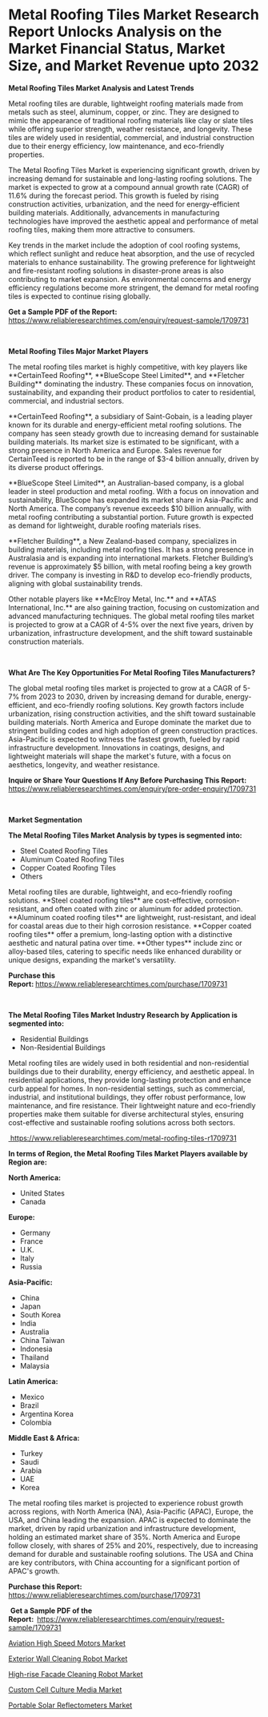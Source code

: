 <p><h1>Metal Roofing Tiles Market Research Report Unlocks Analysis on the Market Financial Status, Market Size, and Market Revenue upto 2032</h1></p><p><strong>Metal Roofing Tiles Market Analysis and Latest Trends</strong></p>
<p><p>Metal roofing tiles are durable, lightweight roofing materials made from metals such as steel, aluminum, copper, or zinc. They are designed to mimic the appearance of traditional roofing materials like clay or slate tiles while offering superior strength, weather resistance, and longevity. These tiles are widely used in residential, commercial, and industrial construction due to their energy efficiency, low maintenance, and eco-friendly properties.</p><p>The Metal Roofing Tiles Market is experiencing significant growth, driven by increasing demand for sustainable and long-lasting roofing solutions. The market is expected to grow at a compound annual growth rate (CAGR) of 11.6% during the forecast period. This growth is fueled by rising construction activities, urbanization, and the need for energy-efficient building materials. Additionally, advancements in manufacturing technologies have improved the aesthetic appeal and performance of metal roofing tiles, making them more attractive to consumers.</p><p>Key trends in the market include the adoption of cool roofing systems, which reflect sunlight and reduce heat absorption, and the use of recycled materials to enhance sustainability. The growing preference for lightweight and fire-resistant roofing solutions in disaster-prone areas is also contributing to market expansion. As environmental concerns and energy efficiency regulations become more stringent, the demand for metal roofing tiles is expected to continue rising globally.</p></p>
<p><strong>Get a Sample PDF of the Report:&nbsp;</strong> <a href="https://www.reliableresearchtimes.com/enquiry/request-sample/1709731?utm_campaign=2131&utm_medium=2&utm_source=Github&utm_content=ia&utm_term=29012025&utm_id=metal-roofing-tiles">https://www.reliableresearchtimes.com/enquiry/request-sample/1709731</a></p>
<p>&nbsp;</p>
<p><strong>Metal Roofing Tiles Major Market Players</strong></p>
<p><p>The metal roofing tiles market is highly competitive, with key players like **CertainTeed Roofing**, **BlueScope Steel Limited**, and **Fletcher Building** dominating the industry. These companies focus on innovation, sustainability, and expanding their product portfolios to cater to residential, commercial, and industrial sectors.</p><p>**CertainTeed Roofing**, a subsidiary of Saint-Gobain, is a leading player known for its durable and energy-efficient metal roofing solutions. The company has seen steady growth due to increasing demand for sustainable building materials. Its market size is estimated to be significant, with a strong presence in North America and Europe. Sales revenue for CertainTeed is reported to be in the range of $3-4 billion annually, driven by its diverse product offerings.</p><p>**BlueScope Steel Limited**, an Australian-based company, is a global leader in steel production and metal roofing. With a focus on innovation and sustainability, BlueScope has expanded its market share in Asia-Pacific and North America. The company’s revenue exceeds $10 billion annually, with metal roofing contributing a substantial portion. Future growth is expected as demand for lightweight, durable roofing materials rises.</p><p>**Fletcher Building**, a New Zealand-based company, specializes in building materials, including metal roofing tiles. It has a strong presence in Australasia and is expanding into international markets. Fletcher Building’s revenue is approximately $5 billion, with metal roofing being a key growth driver. The company is investing in R&D to develop eco-friendly products, aligning with global sustainability trends.</p><p>Other notable players like **McElroy Metal, Inc.** and **ATAS International, Inc.** are also gaining traction, focusing on customization and advanced manufacturing techniques. The global metal roofing tiles market is projected to grow at a CAGR of 4-5% over the next five years, driven by urbanization, infrastructure development, and the shift toward sustainable construction materials.</p></p>
<p>&nbsp;</p>
<p><strong>What Are The Key Opportunities For Metal Roofing Tiles Manufacturers?</strong></p>
<p><p>The global metal roofing tiles market is projected to grow at a CAGR of 5-7% from 2023 to 2030, driven by increasing demand for durable, energy-efficient, and eco-friendly roofing solutions. Key growth factors include urbanization, rising construction activities, and the shift toward sustainable building materials. North America and Europe dominate the market due to stringent building codes and high adoption of green construction practices. Asia-Pacific is expected to witness the fastest growth, fueled by rapid infrastructure development. Innovations in coatings, designs, and lightweight materials will shape the market's future, with a focus on aesthetics, longevity, and weather resistance.</p></p>
<p><strong>Inquire or Share Your Questions If Any Before Purchasing This Report:</strong> <a href="https://www.reliableresearchtimes.com/enquiry/pre-order-enquiry/1709731?utm_campaign=2131&utm_medium=2&utm_source=Github&utm_content=ia&utm_term=29012025&utm_id=metal-roofing-tiles">https://www.reliableresearchtimes.com/enquiry/pre-order-enquiry/1709731</a></p>
<p>&nbsp;</p>
<p><strong>Market Segmentation</strong></p>
<p><strong>The Metal Roofing Tiles Market Analysis by types is segmented into:</strong></p>
<p><ul><li>Steel Coated Roofing Tiles</li><li>Aluminum Coated Roofing Tiles</li><li>Copper Coated Roofing Tiles</li><li>Others</li></ul></p>
<p><p>Metal roofing tiles are durable, lightweight, and eco-friendly roofing solutions. **Steel coated roofing tiles** are cost-effective, corrosion-resistant, and often coated with zinc or aluminum for added protection. **Aluminum coated roofing tiles** are lightweight, rust-resistant, and ideal for coastal areas due to their high corrosion resistance. **Copper coated roofing tiles** offer a premium, long-lasting option with a distinctive aesthetic and natural patina over time. **Other types** include zinc or alloy-based tiles, catering to specific needs like enhanced durability or unique designs, expanding the market's versatility.</p></p>
<p><strong>Purchase this Report:&nbsp;</strong><a href="https://www.reliableresearchtimes.com/purchase/1709731?utm_campaign=2131&utm_medium=2&utm_source=Github&utm_content=ia&utm_term=29012025&utm_id=metal-roofing-tiles">https://www.reliableresearchtimes.com/purchase/1709731</a></p>
<p>&nbsp;</p>
<p><strong>The Metal Roofing Tiles Market Industry Research by Application is segmented into:</strong></p>
<p><ul><li>Residential Buildings</li><li>Non-Residential Buildings</li></ul></p>
<p><p>Metal roofing tiles are widely used in both residential and non-residential buildings due to their durability, energy efficiency, and aesthetic appeal. In residential applications, they provide long-lasting protection and enhance curb appeal for homes. In non-residential settings, such as commercial, industrial, and institutional buildings, they offer robust performance, low maintenance, and fire resistance. Their lightweight nature and eco-friendly properties make them suitable for diverse architectural styles, ensuring cost-effective and sustainable roofing solutions across both sectors.</p></p>
<p><a href="https://www.reliableresearchtimes.com/metal-roofing-tiles-r1709731?utm_campaign=2131&utm_medium=2&utm_source=Github&utm_content=ia&utm_term=29012025&utm_id=metal-roofing-tiles">&nbsp;https://www.reliableresearchtimes.com/metal-roofing-tiles-r1709731</a></p>
<p><strong>In terms of Region, the Metal Roofing Tiles Market Players available by Region are:</strong></p>
<p>
    <p> <strong> North America: </strong>
        <ul>
            <li>United States</li>
            <li>Canada</li>
        </ul>
        </p> 
    <p> <strong> Europe: </strong>
        <ul>
            <li>Germany</li>
            <li>France</li>
            <li>U.K.</li>
            <li>Italy</li>
            <li>Russia</li>
        </ul>
        </p> 
    <p> <strong> Asia-Pacific: </strong>
        <ul>
            <li>China</li>
            <li>Japan</li>
            <li>South Korea</li>
            <li>India</li>
            <li>Australia</li>
            <li>China Taiwan</li>
            <li>Indonesia</li>
            <li>Thailand</li>
            <li>Malaysia</li>
        </ul>
        </p> 
    <p> <strong> Latin America: </strong>
        <ul>
            <li>Mexico</li>
            <li>Brazil</li>
            <li>Argentina Korea</li>
            <li>Colombia</li>
        </ul>
        </p> 
    <p> <strong> Middle East & Africa: </strong>
        <ul>
            <li>Turkey</li>
            <li>Saudi</li>
            <li>Arabia</li>
            <li>UAE</li>
            <li>Korea</li>
        </ul>
    </p>
    </p>
<p><p>The metal roofing tiles market is projected to experience robust growth across regions, with North America (NA), Asia-Pacific (APAC), Europe, the USA, and China leading the expansion. APAC is expected to dominate the market, driven by rapid urbanization and infrastructure development, holding an estimated market share of 35%. North America and Europe follow closely, with shares of 25% and 20%, respectively, due to increasing demand for durable and sustainable roofing solutions. The USA and China are key contributors, with China accounting for a significant portion of APAC's growth.</p></p>
<p><strong>Purchase this Report: </strong><a href="https://www.reliableresearchtimes.com/purchase/1709731?utm_campaign=2131&utm_medium=2&utm_source=Github&utm_content=ia&utm_term=29012025&utm_id=metal-roofing-tiles">https://www.reliableresearchtimes.com/purchase/1709731</a></p>
<p>&nbsp;<strong>Get a Sample PDF of the Report:&nbsp;&nbsp;</strong><a href="https://www.reliableresearchtimes.com/enquiry/request-sample/1709731?utm_campaign=2131&utm_medium=2&utm_source=Github&utm_content=ia&utm_term=29012025&utm_id=metal-roofing-tiles">https://www.reliableresearchtimes.com/enquiry/request-sample/1709731</a></p>
<p><strong></strong></p>
<p><p><a href="https://www.linkedin.com/pulse/empowering-stakeholders-insights-from-aviation-high-speed-motors-henjc?utm_campaign=2131&utm_medium=2&utm_source=Github&utm_content=ia&utm_term=29012025&utm_id=metal-roofing-tiles">Aviation High Speed Motors Market</a></p><p><a href="https://www.linkedin.com/pulse/exterior-wall-cleaning-robot-market-analysis-indicates-favorable-mpvrc?utm_campaign=2131&utm_medium=2&utm_source=Github&utm_content=ia&utm_term=29012025&utm_id=metal-roofing-tiles">Exterior Wall Cleaning Robot Market</a></p><p><a href="https://www.linkedin.com/pulse/significant-growth-anticipated-high-rise-facade-cleaning-robot-l7wkc?utm_campaign=2131&utm_medium=2&utm_source=Github&utm_content=ia&utm_term=29012025&utm_id=metal-roofing-tiles">High-rise Facade Cleaning Robot Market</a></p><p><a href="https://www.linkedin.com/pulse/custom-cell-culture-media-market-dynamics-144-cagr-growth-key-drivers-4qlnc?utm_campaign=2131&utm_medium=2&utm_source=Github&utm_content=ia&utm_term=29012025&utm_id=metal-roofing-tiles">Custom Cell Culture Media Market</a></p><p><a href="https://www.linkedin.com/pulse/projected-market-growth-portable-solar-reflectometers-104-cagr-5jsie?utm_campaign=2131&utm_medium=2&utm_source=Github&utm_content=ia&utm_term=29012025&utm_id=metal-roofing-tiles">Portable Solar Reflectometers Market</a></p></p>